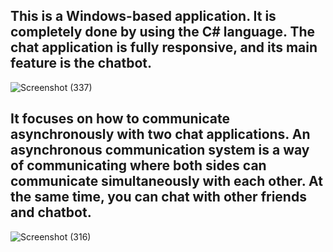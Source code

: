 ## This is a Windows-based application. It is completely done by using the C# language. The chat application is fully responsive, and its main feature is the chatbot.


![Screenshot (337)](https://github.com/rushibhondave/Develop-Inventory-Model-For-Cost-Effectiveness/assets/100753763/47e0b752-0170-433d-ad17-1d4a0e43245d)

##  It focuses on how to communicate asynchronously with two chat applications. An asynchronous communication system is a way of communicating where both sides can communicate simultaneously with each other. At the same time, you can chat with other friends and chatbot.

![Screenshot (316)](https://github.com/rushibhondave/Develop-Inventory-Model-For-Cost-Effectiveness/assets/100753763/6856e7d6-0c9a-4e97-b309-8ce208329ff3)
